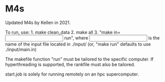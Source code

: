 # M4s


Updated M4s by Kellen in 2021.


To run, use:
	1.  make clean_data
	2.  make all
	3. "make in=<input> run", where <input> is the name of the input file located in ./input/ (or, "make run" defaults to use ./input/main.in)

The makefile function "run" must be tailored to the specific computer. If hyperthreading is supported, the rankfile must also be tailored.

start.job is solely for running remotely on an hpc supercomputer.
